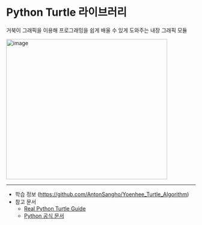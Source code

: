 # Python Turtle 라이브러리
거북이 그래픽을 이용해 프로그래밍을 쉽게 배울 수 있게 도와주는 내장 그래픽 모듈

<img width="428" height="372" alt="image" src="https://github.com/user-attachments/assets/97c0e13a-bb88-4530-84cb-1e5e7b4b71d5" />


---

- 학습 정보 (https://github.com/AntonSangho/Yoenhee_Turtle_Algorithm)
- 참고 문서
  - [Real Python Turtle Guide](https://realpython.com/beginners-guide-python-turtle/)
  - [Python 공식 문서](https://docs.python.org/3/library/turtle.html#turtle.getcanva)
  
